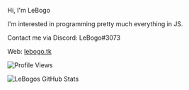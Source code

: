 Hi, I'm LeBogo

I'm interested in programming pretty much everything in JS.

Contact me via Discord: LeBogo#3073

Web: [lebogo.tk](https://lebogo.tk/)

![Profile Views](https://komarev.com/ghpvc/?username=lebogoo&label=Profile%20views%20since%20this%20was%20added&color=0e75b6&style=flat)

![LeBogos GitHub Stats](https://github-readme-stats.vercel.app/api?username=lebogoo&show_icons=true&theme=dark&border_radius=20&bg_color=90,005919,022806)
